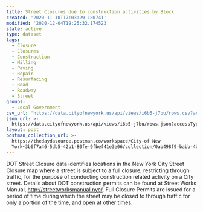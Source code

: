 ```yaml
---
title: Street Closures due to construction activities by Block
created: '2020-11-10T17:03:29.180741'
modified: '2020-12-04T19:25:32.174523'
state: active
type: dataset
tags:
  - Closure
  - Closures
  - Construction
  - Milling
  - Paving
  - Repair
  - Resurfacing
  - Road
  - Roadway
  - Street
groups:
  - Local Government
csv_url: 'https://data.cityofnewyork.us/api/views/i6b5-j7bu/rows.csv?accessType=DOWNLOAD'
json_url: >-
  https://data.cityofnewyork.us/api/views/i6b5-j7bu/rows.json?accessType=DOWNLOAD
layout: post
postman_collection_url: >-
  https://thedaydasource.postman.co/workspace/City-of New
  York~3b6f7a46-5db5-42b1-80fe-9fbef41e3e06/collection/0ab498f9-babb-4b48-adbe-575946984d67
---
```

DOT Street Closure data identifies locations in the New York City Street Closure map where a street is subject to a full closure, restricting through traffic, for the purpose of conducting construction related activity on a City street. Details about DOT construction permits can be found at Street Works Manual, http://streetworksmanual.nyc/.  Full Closure Permits are issued for a period of time during which the street may be closed to through traffic for only a portion of the time, and open at other times.
